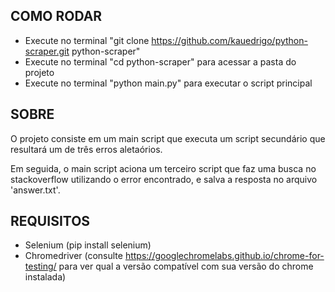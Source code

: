 ## COMO RODAR
* Execute no terminal "git clone https://github.com/kauedrigo/python-scraper.git python-scraper"
* Execute no terminal "cd python-scraper" para acessar a pasta do projeto
* Execute no terminal "python main.py" para executar o script principal

## SOBRE
O projeto consiste em um main script que executa um script secundário que resultará um de três erros aletaórios.

Em seguida, o main script aciona um terceiro script que faz uma busca no stackoverflow utilizando o error encontrado, e salva a resposta no arquivo 'answer.txt'.

## REQUISITOS
* Selenium (pip install selenium)
* Chromedriver (consulte https://googlechromelabs.github.io/chrome-for-testing/ para ver qual a versão compatível com sua versão do chrome instalada)
